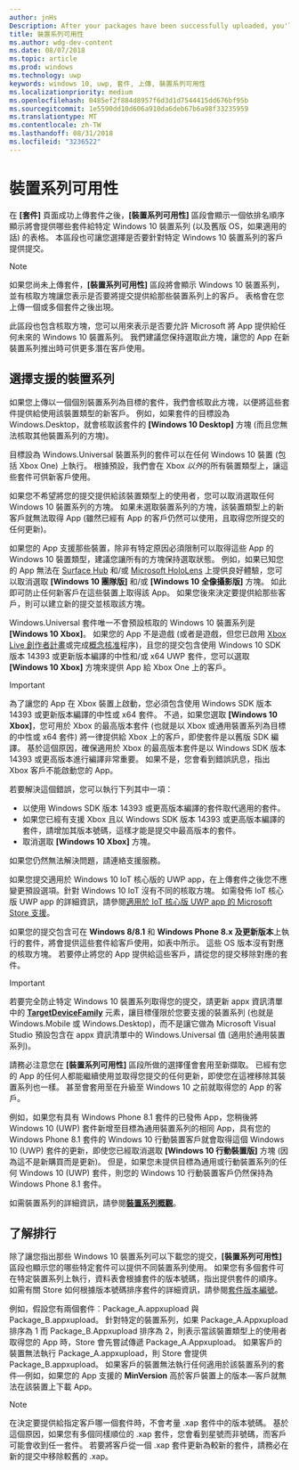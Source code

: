 ```yaml
---
author: jnHs
Description: After your packages have been successfully uploaded, you'll see a table that indicates which packages will be offered to specific Windows 10 device families (and earlier OS versions, if applicable), in ranked order.
title: 裝置系列可用性
ms.author: wdg-dev-content
ms.date: 08/07/2018
ms.topic: article
ms.prod: windows
ms.technology: uwp
keywords: windows 10, uwp, 套件, 上傳, 裝置系列可用性
ms.localizationpriority: medium
ms.openlocfilehash: 0485ef2f884d8957f6d3d1d7544415dd676bf95b
ms.sourcegitcommit: 1e5590dd10d606a910da6deb67b6a98f33235959
ms.translationtype: MT
ms.contentlocale: zh-TW
ms.lasthandoff: 08/31/2018
ms.locfileid: "3236522"
---
```

# <a name="device-family-availability"></a>裝置系列可用性

在 **\[套件\]** 頁面成功上傳套件之後，**\[裝置系列可用性\]** 區段會顯示一個依排名順序顯示將會提供哪些套件給特定 Windows 10 裝置系列 (以及舊版 OS，如果適用的話) 的表格。 本區段也可讓您選擇是否要針對特定 Windows 10 裝置系列的客戶提供提交。

> [!NOTE]
> 如果您尚未上傳套件，**\[裝置系列可用性\]** 區段將會顯示 Windows 10 裝置系列，並有核取方塊讓您表示是否要將提交提供給那些裝置系列上的客戶。 表格會在您上傳一個或多個套件之後出現。

此區段也包含核取方塊，您可以用來表示是否要允許 Microsoft 將 App 提供給任何未來的 Windows 10 裝置系列。 我們建議您保持選取此方塊，讓您的 App 在新裝置系列推出時可供更多潛在客戶使用。


## <a name="choosing-which-device-families-to-support"></a>選擇支援的裝置系列

如果您上傳以一個個別裝置系列為目標的套件，我們會核取此方塊，以便將這些套件提供給使用該裝置類型的新客戶。 例如，如果套件的目標設為 Windows.Desktop，就會核取該套件的 **\[Windows 10 Desktop\]** 方塊 (而且您無法核取其他裝置系列的方塊)。

目標設為 Windows.Universal 裝置系列的套件可以在任何 Windows 10 裝置 (包括 Xbox One) 上執行。 根據預設，我們會在 Xbox *以外*的所有裝置類型上，讓這些套件可供新客戶使用。

如果您不希望將您的提交提供給該裝置類型上的使用者，您可以取消選取任何 Windows 10 裝置系列的方塊。 如果未選取裝置系列的方塊，該裝置類型上的新客戶就無法取得 App (雖然已經有 App 的客戶仍然可以使用，且取得您所提交的任何更新)。

如果您的 App 支援那些裝置，除非有特定原因必須限制可以取得這些 App 的 Windows 10 裝置類型，建議您讓所有的方塊保持選取狀態。 例如，如果已知您的 App 無法在 [Surface Hub](https://developer.microsoft.com/windows/surfacehub) 和/或 [Microsoft HoloLens](https://developer.microsoft.com/windows/mixed-reality) 上提供良好體驗，您可以取消選取 **\[Windows 10 團隊版\]** 和/或 **\[Windows 10 全像攝影版\]** 方塊。 如此即可防止任何新客戶在這些裝置上取得該 App。 如果您後來決定要提供給那些客戶，則可以建立新的提交並核取該方塊。

<span id="xbox" />

Windows.Universal 套件唯一不會預設核取的 Windows 10 裝置系列是 **\[Windows 10 Xbox\]**。 如果您的 App 不是遊戲 (或者是遊戲，但您已啟用 [Xbox Live 創作者計畫](../xbox-live/get-started-with-creators/get-started-with-xbox-live-creators.md)或完成[概念核准](../gaming/concept-approval.md)程序)，且您的提交包含使用 Windows 10 SDK 版本 14393 或更新版本編譯的中性和/或 x64 UWP 套件，您可以選取 **\[Windows 10 Xbox\]** 方塊來提供 App 給 Xbox One 上的客戶。

> [!IMPORTANT]
> 為了讓您的 App 在 Xbox 裝置上啟動，您必須包含使用 Windows SDK 版本 14393 或更新版本編譯的中性或 x64 套件。 不過，如果您選取 **\[Windows 10 Xbox\]**，您可用於 Xbox 的最高版本套件 (也就是以 Xbox 或通用裝置系列為目標的中性或 x64 套件) 將一律提供給 Xbox 上的客戶，即使套件是以舊版 SDK 編譯。 基於這個原因，確保適用於 Xbox 的最高版本套件是以 Windows SDK 版本 14393 或更高版本進行編譯非常重要。 如果不是，您會看到錯誤訊息，指出 Xbox 客戶不能啟動您的 App。 
> 
> 若要解決這個錯誤，您可以執行下列其中一項：
> - 以使用 Windows SDK 版本 14393 或更高版本編譯的套件取代適用的套件。
> - 如果您已經有支援 Xbox 且以 Windows SDK 版本 14393 或更高版本編譯的套件，請增加其版本號碼，這樣才能是提交中最高版本的套件。
> - 取消選取 **\[Windows 10 Xbox\]** 方塊。
>   
> 如果您仍然無法解決問題，請連絡支援服務。

如果您提交適用於 Windows 10 IoT 核心版的 UWP app，在上傳套件之後您不應變更預設選項。針對 Windows 10 IoT 沒有不同的核取方塊。 如需發佈 IoT 核心版 UWP app 的詳細資訊，請參閱[適用於 IoT 核心版 UWP app 的 Microsoft Store 支援](https://docs.microsoft.com/windows/iot-core/commercialize-your-device/installingandservicing)。

如果您的提交包含可在 **Windows 8/8.1** 和 **Windows Phone 8.x 及更新版本**上執行的套件，將會提供這些套件給客戶使用，如表中所示。 這些 OS 版本沒有對應的核取方塊。 若要停止將您的 App 提供給這些客戶，請從您的提交移除對應的套件。

> [!IMPORTANT]
> 若要完全防止特定 Windows 10 裝置系列取得您的提交，請更新 appx 資訊清單中的 [**TargetDeviceFamily**](https://docs.microsoft.com/uwp/schemas/appxpackage/uapmanifestschema/element-targetdevicefamily) 元素，讓目標僅限於您要支援的裝置系列 (也就是 Windows.Mobile 或 Windows.Desktop)，而不是讓它做為 Microsoft Visual Studio 預設包含在 appx 資訊清單中的 Windows.Universal 值 (適用於通用裝置系列)。

請務必注意您在 **\[裝置系列可用性\]** 區段所做的選擇僅會套用至新擷取。 已經有您的 App 的任何人都能繼續使用並取得您提交的任何更新，即使您在這裡移除其裝置系列也一樣。 甚至會套用至在升級至 Windows 10 之前就取得您的 App 的客戶。

例如，如果您有具有 Windows Phone 8.1 套件的已發佈 App，您稍後將 Windows 10 (UWP) 套件新增至目標為通用裝置系列的相同 App，具有您的 Windows Phone 8.1 套件的 Windows 10 行動裝置客戶就會取得這個 Windows 10 (UWP) 套件的更新，即使您已經取消選取 **\[Windows 10 行動裝置版\]** 方塊 (因為這不是新購買而是更新)。 但是，如果您未提供目標為通用或行動裝置系列的任何 Windows 10 (UWP) 套件，則您的 Windows 10 行動裝置客戶仍然保持為 Windows Phone 8.1 套件。

如需裝置系列的詳細資訊，請參閱[**裝置系列概觀**](https://docs.microsoft.com/uwp/extension-sdks/device-families-overview)。

## <a name="understanding-ranking"></a>了解排行

除了讓您指出那些 Windows 10 裝置系列可以下載您的提交，**\[裝置系列可用性\]** 區段也顯示您的哪些特定套件可以提供不同裝置系列使用。 如果您有多個套件可在特定裝置系列上執行，資料表會根據套件的版本號碼，指出提供套件的順序。 如需有關 Store 如何根據版本號碼排序套件的詳細資訊，請參閱[套件版本編號](package-version-numbering.md)。 

例如，假設您有兩個套件︰Package_A.appxupload 與 Package_B.appxupload。 針對特定的裝置系列，如果 Package_A.Appxupload 排序為 1 而 Package_B.Appxupload 排序為 2，則表示當該裝置類型上的使用者取得您的 App 時，Store 會先嘗試傳遞 Package_A.Appxupload。 如果客戶的裝置無法執行 Package_A.appxupload，則 Store 會提供 Package_B.appxupload。 如果客戶的裝置無法執行任何適用於該裝置系列的套件—例如，如果您的 App 支援的 **MinVersion** 高於客戶裝置上的版本—客戶就無法在該裝置上下載 App。

> [!NOTE]
> 在決定要提供給指定客戶哪一個套件時，不會考量 .xap 套件中的版本號碼。 基於這個原因，如果您有多個同樣順位的 .xap 套件，您會看到星號而非號碼，而客戶可能會收到任一套件。 若要將客戶從一個 .xap 套件更新為較新的套件，請務必在新的提交中移除較舊的 .xap。

